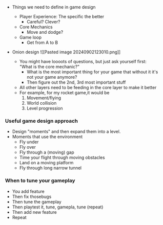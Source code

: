 - Things we need to define in game design
	- Player Experience: The specific the better
		- Careful? Clever?
	- Core Mechanics
		- Move and dodge?
	- Game loop
		- Get from A to B

- Onion design
	![[Pasted image 20240902123010.png]]
	- You might have loooots of questions, but just ask yourself first: "What is the core mechanic?"
		- What is the most important thing for your game that without it it's not your game anymore?
		- Then figure out the 2nd, 3rd most important stuff
	- All other layers need to be feeding in the core layer to make it better
	- For example, for my rocket game,it would be
		1. Movement/flying
		2. World collision
		3. Level progression

### Useful game design approach
-  Design "moments" and then expand them into a level.
- Moments that use the environment
	- Fly under
	- Fly over
	- Fly through a (moving) gap
	- Time your flight through moving obstacles
	- Land on a moving platform
	- Fly through long narrow tunnel

### When to tune your gameplay
- You add feature 
- Then fix thosebugs
- Then tune the gameplay
- Then playtest it, tune, gamepla, tune (repeat)
- Then add new feature
- Repeat